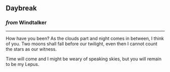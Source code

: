
## Daybreak

### *from* **Windtalker**

---

How have you been? As the clouds part and night comes in between, I think of you. Two moons shall fall before our twilight, even then I cannot count the stars as our witness.

Time will come and I might be weary of speaking skies, but you will remain to be my Lepus.